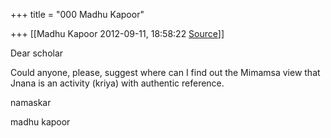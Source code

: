 +++
title = "000 Madhu Kapoor"

+++
[[Madhu Kapoor	2012-09-11, 18:58:22 [Source](https://groups.google.com/g/bvparishat/c/TqfmwYat0IA)]]



Dear scholar

Could anyone, please, suggest where can I find out the Mimamsa view that Jnana is an activity (kriya) with authentic reference.



namaskar

madhu kapoor

